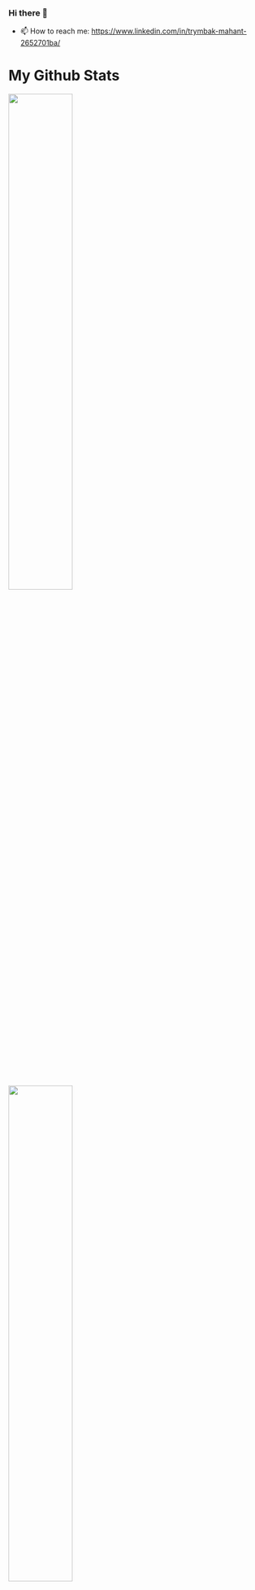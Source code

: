 ### Hi there 👋



- 📫 How to reach me: https://www.linkedin.com/in/trymbak-mahant-2652701ba/





# My Github Stats
<img class="img" style="height:auto; width:50%;" src="https://github-readme-stats.vercel.app/api?username=Trymbakmahant&theme=radical&show_icons=true&count_private=true" />
<img class="img" style="height:auto; width:50%;" src="https://github-readme-stats.vercel.app/api/top-langs/?username=Trymbakmahant&theme=radical&layout=compact" />

# Github Streak
<img src="https://github-readme-streak-stats.herokuapp.com/?user=Trymbakmahant&theme=radical" width=400 align="center" />


# GitHub Medals:
[![trophy](https://github-profile-trophy.vercel.app/?username=Trymbakmahant)](https://github.com/ryo-ma/github-profile-trophy)
</div>
